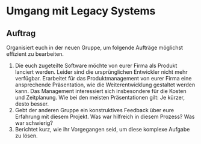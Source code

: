 # Umgang mit Legacy Systems

## Auftrag

Organisiert euch in der neuen Gruppe, um folgende Aufträge möglichst effizient zu bearbeiten.

1. Die euch zugeteilte Software möchte von eurer Firma als Produkt lanciert werden. Leider sind die ursprünglichen
   Entwickler nicht mehr verfügbar. Erarbeitet für das Produktmanagement von eurer Firma eine ansprechende Präsentation,
   wie die Weiterentwicklung gestaltet werden kann. Das Management interessiert sich insbesondere für die Kosten und
   Zeitplanung. Wie bei den meisten Präsentationen gilt: Je kürzer, desto besser.
2. Gebt der anderen Gruppe ein konstruktives Feedback über eure Erfahrung mit diesem Projekt. Was war hilfreich in
   diesem Prozess? Was war schwierig?
3. Berichtet kurz, wie ihr Vorgegangen seid, um diese komplexe Aufgabe zu lösen.